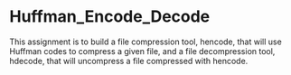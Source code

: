 # Huffman_Encode_Decode
This assignment is to build a file compression tool, hencode, that will use Huffman codes to compress a given file, and a file decompression tool, hdecode, that will uncompress a file compressed with hencode.
